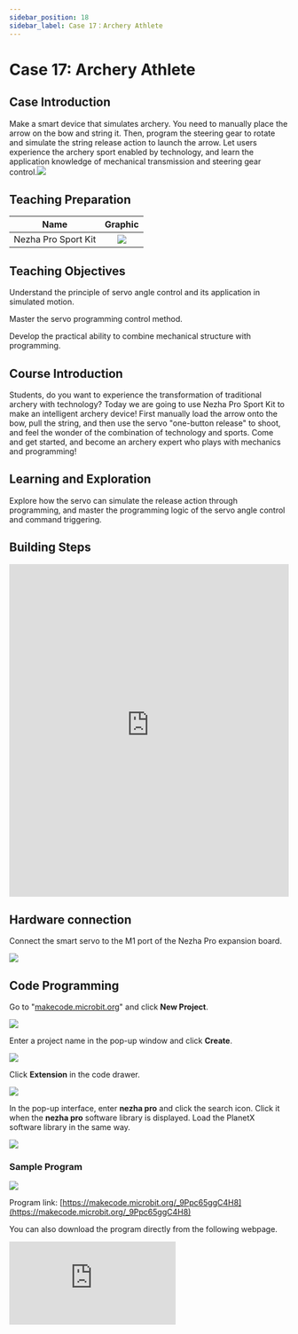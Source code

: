 ```yaml
---
sidebar_position: 18
sidebar_label: Case 17：Archery Athlete
---
```


# Case 17: Archery Athlete

## Case Introduction

Make a smart device that simulates archery. You need to manually place the arrow on the bow and string it. Then, program the steering gear to rotate and simulate the string release action to launch the arrow. Let users experience the archery sport enabled by technology, and learn the application knowledge of mechanical transmission and steering gear control.![](https://wiki-media-ef.oss-cn-hongkong.aliyuncs.com/docs/microbit/building-blocks/nezha-pro-sports-kit/images/nezha-pro-sports-kit-case-17-01.png)

## Teaching Preparation

|     Name     |            Graphic            |
| :----------: | :--------------------------: |
|   Nezha Pro Sport Kit   |   ![](https://wiki-media-ef.oss-cn-hongkong.aliyuncs.com/docs/microbit/building-blocks/nezha-pro-sports-kit/images/nezha-pro-sports-kit-01.png)  |

## Teaching Objectives

Understand the principle of servo angle control and its application in simulated motion.

Master the servo programming control method.

Develop the practical ability to combine mechanical structure with programming.

## Course Introduction

Students, do you want to experience the transformation of traditional archery with technology? Today we are going to use Nezha Pro Sport Kit to make an intelligent archery device! First manually load the arrow onto the bow, pull the string, and then use the servo "one-button release" to shoot, and feel the wonder of the combination of technology and sports. Come and get started, and become an archery expert who plays with mechanics and programming!

## Learning and Exploration

Explore how the servo can simulate the release action through programming, and master the programming logic of the servo angle control and command triggering.

## Building Steps

<embed src="https://wiki-media-ef.oss-cn-hongkong.aliyuncs.com/docs/microbit/building-blocks/nezha-pro-sports-kit/files/%E5%B0%84%E7%AE%AD%E8%BF%90%E5%8A%A8%E5%91%98.pdf" type="application/pdf" width="100%" height="600px" />

## Hardware connection

Connect the smart servo to the M1 port of the Nezha Pro expansion board.

![](https://wiki-media-ef.oss-cn-hongkong.aliyuncs.com/docs/microbit/building-blocks/nezha-pro-sports-kit/images/nezha-pro-sports-kit-case-17-02.png)

## Code Programming

Go to "[makecode.microbit.org](https://makecode.microbit.org)" and click **New Project**.

![](https://wiki-media-ef.oss-cn-hongkong.aliyuncs.com/docs/microbit/building-blocks/microbit-space-science-kit/images/microbit-space-science-kit-case01-07.png)

Enter a project name in the pop-up window and click **Create**.

![](https://wiki-media-ef.oss-cn-hongkong.aliyuncs.com/docs/microbit/building-blocks/microbit-space-science-kit/images/microbit-space-science-kit-case01-11.png)

Click **Extension** in the code drawer.

![](https://wiki-media-ef.oss-cn-hongkong.aliyuncs.com/docs/microbit/building-blocks/microbit-space-science-kit/images/microbit-space-science-kit-case01-09.png)

In the pop-up interface, enter **nezha pro** and click the search icon. Click it when the **nezha pro** software library is displayed. Load the PlanetX software library in the same way.

![](https://wiki-media-ef.oss-cn-hongkong.aliyuncs.com/docs/microbit/building-blocks/microbit-space-science-kit/images/microbit-space-science-kit-case01-10.png)



### Sample Program

![](https://wiki-media-ef.oss-cn-hongkong.aliyuncs.com/docs/microbit/building-blocks/nezha-pro-sports-kit/images/nezha-pro-sports-kit-case-17-04.png)

Program link: [https://makecode.microbit.org/_9Ppc65ggC4H8](https://makecode.microbit.org/_9Ppc65ggC4H8)

You can also download the program directly from the following webpage.

<div
style={{
position: 'relative',
paddingBottom: '60%',
overflow: 'hidden',
}}
>
<iframe
src="https://makecode.microbit.org/_9Ppc65ggC4H8"
frameborder="0"
sandbox="allow-popups allow-forms allow-scripts allow-same-origin"
style={{
position: 'absolute',
width: '100%',
height: '100%',
}}
/>
</div>

## Download Program

Connect PC and micro:bit V2 with USB cable.

![](https://wiki-media-ef.oss-cn-hongkong.aliyuncs.com/docs/microbit/building-blocks/microbit-space-science-kit/images/microbit-space-science-kit-manual03.gif)

After the connection is successful, a drive named MICROBIT will be recognized on the computer.

![](https://wiki-media-ef.oss-cn-hongkong.aliyuncs.com/docs/microbit/building-blocks/microbit-space-science-kit/images/microbit-space-science-kit-manual06.png)

Click ![](https://wiki-media-ef.oss-cn-hongkong.aliyuncs.com/docs/microbit/building-blocks/microbit-space-science-kit/images/microbit-space-science-kit-manual07.png) in the lower left corner and select **Connect Device**.

![](https://wiki-media-ef.oss-cn-hongkong.aliyuncs.com/docs/microbit/building-blocks/microbit-space-science-kit/images/microbit-space-science-kit-manual11.png)

Click![](https://wiki-media-ef.oss-cn-hongkong.aliyuncs.com/docs/microbit/building-blocks/microbit-space-science-kit/images/microbit-space-science-kit-manual08.png)。

![](https://wiki-media-ef.oss-cn-hongkong.aliyuncs.com/docs/microbit/building-blocks/microbit-space-science-kit/images/microbit-space-science-kit-manual12.png)

Click![](https://wiki-media-ef.oss-cn-hongkong.aliyuncs.com/docs/microbit/building-blocks/microbit-space-science-kit/images/microbit-space-science-kit-manual09.png)。

![](https://wiki-media-ef.oss-cn-hongkong.aliyuncs.com/docs/microbit/building-blocks/microbit-space-science-kit/images/microbit-space-science-kit-manual13.png)

In the pop-up window, select **BBC micro:bit CMSIS-DAP**, and then select **Connect**. At this point, our micro:bit has been successfully connected.

![](https://wiki-media-ef.oss-cn-hongkong.aliyuncs.com/docs/microbit/building-blocks/microbit-space-science-kit/images/microbit-space-science-kit-manual14.png)

Click **Download the program**

![](https://wiki-media-ef.oss-cn-hongkong.aliyuncs.com/docs/microbit/building-blocks/microbit-space-science-kit/images/microbit-space-science-kit-manual10.png)

## Case demonstration

After manually winding the bow, press button A to lock the arrow, and press button B to release the bow, and the arrow will be shot out.

![](https://wiki-media-ef.oss-cn-hongkong.aliyuncs.com/docs/microbit/building-blocks/nezha-pro-sports-kit/images/nezha-pro-sports-kit-case-17.gif)

## Summary and sharing

## Extended knowledge

**Composition of bows and arrows

The bow and arrow are mainly composed of two parts: the bow and the arrow. Each part has a unique design and function:

***Bow:

Arm: It is the main elastic part of the bow. It stores elastic potential energy after winding. Traditional bow arms are often made of wood, animal tendons and other materials. Modern bow arms are mostly made of composite materials, such as glass fiber and carbon fiber, which have both strength and elasticity.

Bowstring: Connects the two ends of the bow arm and is used to transmit force. The material has evolved from early animal tendons and plant fibers to modern high-strength synthetic fibers, which can withstand large tension and are not easy to break.

Handle: Located in the middle of the bow, it is the part held by the archer. Modern bow handles are usually designed with shock absorbers to reduce vibration during archery and improve stability.

***Arrow:

Arrowheads: There are many types according to their uses. Hunting arrows are sharp and used to penetrate prey; competition arrows focus on flight stability and are generally flat or round-headed.

Arrow shaft: It is the main body of the arrow and requires a certain hardness and elasticity. The materials include wood, aluminum, carbon fiber, etc. The weight, strength and flexibility of arrow shafts of different materials vary, which affects the flight performance of the arrow.

Arrow feathers: It is installed at the tail of the arrow shaft, usually three or four pieces. The arrow feathers play a role in stabilizing the flight direction, just like the tail of an airplane, by adjusting the aerodynamic force, the arrow keeps flying in a straight line.

Arrow tail: It is located at the end of the arrow shaft and is used to connect with the bowstring. Its design must ensure that it fits closely with the bowstring, and it can be smoothly detached when the string is released without affecting the flight of the arrow.

**Mechanical principles in archery **

Conversion of elastic potential energy and kinetic energy: During the manual stringing process, the bow piece deforms and stores elastic potential energy. The greater the deformation of the bow, the more elastic potential energy is stored. When the servo simulates the string release action, the bowstring returns to its original state, and the elastic potential energy is quickly converted into the kinetic energy of the arrow, so that the arrow gains the initial velocity and flies out. According to the law of conservation of mechanical energy, under ideal conditions, the elastic potential energy stored in the bow is completely converted into the kinetic energy of the arrow, but in reality, there will be energy loss due to factors such as air resistance and friction.

Parabolic motion: The flight trajectory of the arrow after launch conforms to the parabola law and is affected by the initial launch velocity and angle. When the launch angle is 45°, the arrow can reach the farthest horizontal range without considering air resistance; in actual archery, athletes need to adjust the launch angle according to factors such as distance and wind direction.

Stability: The center of gravity design and tail wing structure of the arrow affect its flight stability. Reasonable center of gravity distribution and tail wing shape can reduce the flipping and deviation of the arrow during flight, so that it flies along the predetermined trajectory.
